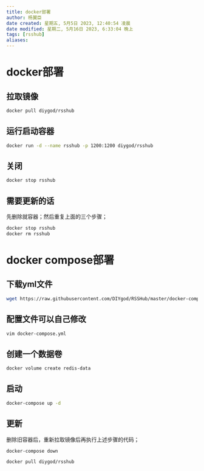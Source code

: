 ```yaml
---
title: docker部署
author: 杨翼臣
date created: 星期五, 5月5日 2023, 12:40:54 凌晨
date modified: 星期二, 5月16日 2023, 6:33:04 晚上
tags: [rsshub]
aliases: 
---
```

# docker部署
## 拉取镜像
```sh
docker pull diygod/rsshub
```
## 运行启动容器
```sh
docker run -d --name rsshub -p 1200:1200 diygod/rsshub
```
## 关闭
```sh
docker stop rsshub
```

## 需要更新的话
先删除就容器；然后重复上面的三个步骤；
```sh
docker stop rsshub
docker rm rsshub
```


# docker compose部署
## 下载yml文件
```sh
wget https://raw.githubusercontent.com/DIYgod/RSSHub/master/docker-compose.yml
```
## 配置文件可以自己修改

```sh
vim docker-compose.yml
```

## 创建一个数据卷
```sh
docker volume create redis-data
```

## 启动
```sh
docker-compose up -d
```


## 更新
删除旧容器后，重新拉取镜像后再执行上述步骤的代码；
```sh
docker-compose down
```

```sh
docker pull diygod/rsshub
```

